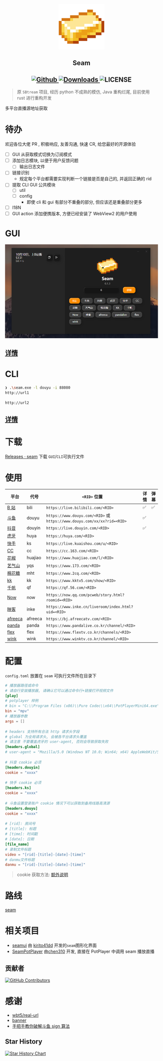 <p align="center">
    <img src="./assets/icon.png" style="width: 150px;" alt="Seam" />
</p>

<h2 align="center">
  Seam
</h2>

<h2 align="center">
  <a href="https://github.com/Borber/seam">
    <img src="https://img.shields.io/badge/github-Borber/seam-8da0cb.svg?style=for-the-badge&logo=github" alt="Github"/>
  </a>
  <a href="https://github.com/Borber/seam/releases/latest">
    <img src="https://img.shields.io/github/downloads/Borber/seam/total.svg?style=for-the-badge&color=82E0AA&logo=github" alt="Downloads"/>
  </a>
  <img src="https://img.shields.io/github/license/borber/seam?color=%2398cbed&logo=rust&style=for-the-badge" alt="LICENSE"/>
</h2>

> 原 `SBtream` 项目, 经历 python 不成熟的模仿, Java 重构烂尾, 目前使用 rust 进行重构开发

多平台直播源地址获取

# 待办

欢迎各位大佬 PR , 积极响应, 友善沟通, 快速 CR, 给您最好的开源体验

-   [ ] GUI 从获取模式切换为订阅模式
-   [ ] 添加日志模块, 以便于用户反馈问题
    -   [ ] 输出日志文件
-   [ ] 链接识别
    -   规定每个平台都需要实现判断一个链接是否是自己的, 并返回正确的 rid
-   [ ] 提取 CLI GUI 公共模块
    -   [ ] util
    -   [ ] config
        -   即使 cli 和 gui 有部分不重叠的部分, 但应该还是重叠部分更多
-   [ ] I18N
-   [ ] GUI action 添加便携版本, 方便已经安装了 WebView2 的用户使用

# GUI

![GUI](assets/gui.png)

## [详情](crates/gui/README.md)

# CLI

```bash
❯ .\seam.exe -l douyu -i 88080
http://url1

http://url2
```

## [详情](crates/cli/README.md)

# 下载

[Releases · seam](https://github.com/Borber/seam/releases) 下载 `GUI`/`CLI`可执行文件

# 使用

| **平台**                              | **代号** | **`<RID>` 位置**                                                         | **详情** | **弹幕** |
| ------------------------------------- | -------- | ------------------------------------------------------------------------ | ------------ | -------- |
| [B 站](https://live.bilibili.com/)    | bili     | `https://live.bilibili.com/<RID>`                                        | ✅           | ✅       |
| [斗鱼](https://www.douyu.com/)        | douyu    | `https://www.douyu.com/<RID>` 或 `https://www.douyu.com/xx/xx?rid=<RID>` | ✅           |          |
| [抖音](https://live.douyin.com/)      | douyin   | `https://live.douyin.com/<RID>`                                          | ✅           |          |
| [虎牙](https://huya.com/)             | huya     | `https://huya.com/<RID>`                                                 |              |          |
| [快手](https://live.kuaishou.com/)    | ks       | `https://live.kuaishou.com/u/<RID>`                                      |              |          |
| [CC](https://cc.163.com/)             | cc       | `https://cc.163.com/<RID>`                                               |              |          |
| [花椒](https://www.huajiao.com/)      | huajiao  | `https://www.huajiao.com/l/<RID>`                                        |              |          |
| [艺气山](https://www.173.com/)        | yqs      | `https://www.173.com/<RID>`                                              |              |          |
| [棉花糖](https://www.2cq.com/)        | mht      | `https://www.2cq.com/<RID>`                                              |              |          |
| [kk](https://www.kktv5.com/)          | kk       | `https://www.kktv5.com/show/<RID>`                                       |              |          |
| [千帆](https://qf.56.com/)            | qf       | `https://qf.56.com/<RID>`                                                |              |          |
| [Now](https://now.qq.com/)            | now      | `https://now.qq.com/pcweb/story.html?roomid=<RID>`                       |              |          |
| [映客](https://www.inke.cn/)          | inke     | `https://www.inke.cn/liveroom/index.html?uid=<RID>`                      |              |          |
| [afreeca](https://afreecatv.com/)     | afreeca  | `https://bj.afreecatv.com/<RID>`                                         |              |          |
| [panda](https://www.pandalive.co.kr/) | panda    | `https://www.pandalive.co.kr/channel/<RID>`                              |              |          |
| [flex](https://www.flextv.co.kr/)     | flex     | `https://www.flextv.co.kr/channels/<RID>`                                |              |          |
| [wink](https://www.winktv.co.kr/)     | wink     | `https://www.winktv.co.kr/channel/<RID>`                                 |              |          |

# 配置

`config.toml` 放置在 `seam` 可执行文件所在目录下

```toml
# 播放器路径或命令
# 请自行安装播放器, 请确认它可以通过命令行+链接打开视频文件
[play]
# potplayer 样例
# bin = "C:\\Program Files (x86)\\Pure Codec\\x64\\PotPlayerMini64.exe"
bin = "mpv"
# 播放器参数
args = []

# headers 支持所有合法 http 请求头字段
# global 为全局请求头, 会被各平台请求头覆盖
# 请注意 不要覆盖虎牙的 user-agent, 否则会导致获取失败
[headers.global]
# user-agent = "Mozilla/5.0 (Windows NT 10.0; Win64; x64) AppleWebKit/537.36 (KHTML, like Gecko) Chrome/115.0.0.0 Safari/537.36 Edg/115.0.1901.200"

# 抖音 cookie 必须
[headers.douyin]
cookie = "xxxx"

# 快手 cookie 必须
[headers.ks]
cookie = "xxxx"

# 斗鱼设置登录账户 cookie 情况下可以获取到备用线路高清源
[headers.douyu]
cookie = "xxxx"

# [rid]: 房间号
# [title]: 标题
# [time]: 时间戳
# [date]: 日期
[file_name]
# 录制文件标题
video = "[rid]-[title]-[date]-[time]"
# danmu文件标题
danmu = "[rid]-[title]-[date]-[time]"


```

> cookie 获取方法: [额外说明](./doc/配置说明.md)

# 路线

[seam](https://github.com/users/Borber/projects/4/views/1)

# 相关项目

-   [seamui](https://github.com/kirito41dd/seamui) 由 [kirito41dd](https://github.com/kirito41dd) 开发的`seam`图形化界面
-   [SeamPotPlayer](https://github.com/chen310/SeamPotPlayer/) 由[chen310](https://github.com/chen310) 开发, 直接在 PotPlayer 中调用 seam 播放直播

## 贡献者

[![GitHub Contributors](https://contrib.rocks/image?repo=Borber/seam)](https://github.com/Borber/seam/graphs/contributors)

# 感谢

-   [wbt5/real-url](https://github.com/wbt5/real-url/)
-   [banner](https://textkool.com/en/ascii-art-generator?hl=default&vl=default&font=Chunky&text=SEAM)
-   [手把手教你破解斗鱼 sign 算法](https://zhuanlan.zhihu.com/p/107330805)

## Star History

<a href="https://github.com/Borber/seam/stargazers">
  <picture>
    <source media="(prefers-color-scheme: dark)" srcset="https://api.star-history.com/svg?repos=Borber/seam&type=Date&theme=dark" />
    <source media="(prefers-color-scheme: light)" srcset="https://api.star-history.com/svg?repos=Borber/seam&type=Date" />
    <img alt="Star History Chart" src="https://api.star-history.com/svg?repos=Borber/seam&type=Date" />
  </picture>
</a>
